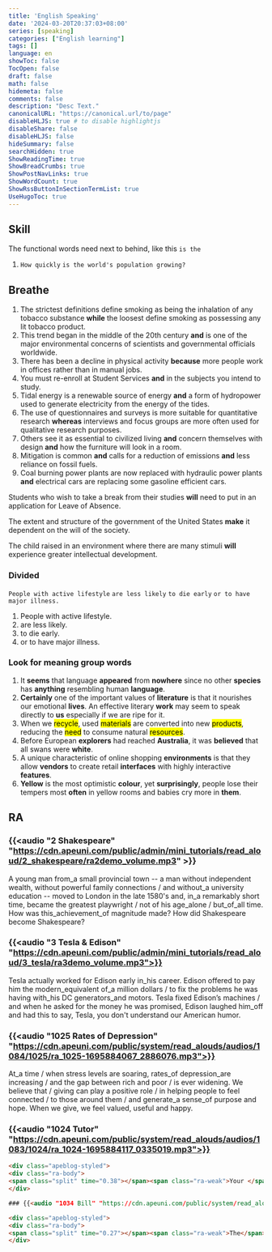 ```yaml
---
title: 'English Speaking'
date: '2024-03-20T20:37:03+08:00'
series: [speaking]
categories: ["English learning"]
tags: []
language: en
showToc: false
TocOpen: false
draft: false
math: false
hidemeta: false
comments: false
description: "Desc Text."
canonicalURL: "https://canonical.url/to/page"
disableHLJS: true # to disable highlightjs
disableShare: false
disableHLJS: false
hideSummary: false
searchHidden: true
ShowReadingTime: true
ShowBreadCrumbs: true
ShowPostNavLinks: true
ShowWordCount: true
ShowRssButtonInSectionTermList: true
UseHugoToc: true
---
```


## Skill

The functional words need next to behind, like this `is the`

1. `How quickly` `is the world's population growing?` 

## Breathe

1. The strictest definitions define smoking as being the inhalation of any tobacco substance **while** the loosest define smoking as possessing any lit tobacco product.
2. This trend began in the middle of the 20th century **and** is one of the major environmental concerns of scientists and governmental officials worldwide.
3. There has been a decline in physical activity **because** more people work in offices rather than in manual jobs.
4. You must re-enroll at Student Services **and** in the subjects you intend to study.
5. Tidal energy is a renewable source of energy **and** a form of hydropower
   used to generate electricity from the energy of the tides.
6. The use of questionnaires and surveys is more suitable for quantitative research **whereas** interviews and focus groups are more often used for qualitative research purposes.
7. Others see it as essential to civilized living **and** concern themselves with design **and** how the furniture will look in a room.
8. Mitigation is common **and** calls for a reduction of emissions **and** less reliance on fossil fuels.
9. Coal burning power plants are now replaced with hydraulic power plants **and** electrical cars are replacing some gasoline efficient cars.

Students who wish to take a break from their studies **will** need to put in an application for Leave of Absence.

The extent and structure of the government of the United States **make** it dependent on the will of the society.

The child raised in an environment where there are many stimuli **will** experience greater intellectual development.



### Divided 

`People with active lifestyle` `are less likely` `to die early`  `or to have major illness.`

1. People with active lifestyle.
2. are less likely.
3. to die early.
4. or to have major illness.

### Look for meaning group words

1. It **seems** that language **appeared** from **nowhere** since no other **species** has **anything** resembling human **language**.
2. **Certainly** one of the important values of **literature** is that it nourishes our emotional **lives**. An effective literary **work** may seem to speak directly to **us** especially if we are ripe for it.
3. When we <mark>recycle</mark>, used <mark>materials</mark> are converted into new <mark>products</mark>, reducing the <mark>need</mark> to consume natural <mark>resources</mark>.
4. Before European **explorers** had reached **Australia**, it was **believed** that all swans were **white**.
5. A unique characteristic of online shopping **environments** is that they allow **vendors** to create retail **interfaces** with highly interactive **features**.
6. **Yellow** is the most optimistic **colour**, yet **surprisingly**, people lose their tempers most **often** in yellow rooms and babies cry more in **them**.

## RA

### {{<audio "2 Shakespeare" "https://cdn.apeuni.com/public/admin/mini_tutorials/read_aloud/2_shakespeare/ra2demo_volume.mp3" >}}

<div class="apeblog-styled">
<div class="ra-body">
<span class="split" time="0.66"></span><span class="ra-weak">A</span> young man
fro<span class="ra-link">m_a</span> small provincial town --<span class="split" time="3.4"></span>
<span class="ra-weak">a</span> man without independen<span class="ra-loss">t</span>
wealth,<span class="split" time="5.552"></span> withou<span class="ra-loss">t</span>
powerful family conne<span class="ra-loss">c</span>tions<span class="split" time="7.738"></span>
<span class="ra-break">/</span> <span class="ra-weak">and</span> withou<span class="ra-link">t_a</span>
university education --<span class="split" time="10.242"></span> move<span class="ra-loss">d</span>
<span class="ra-weak">to</span> London <span class="ra-weak">in the</span> late
1580's <span class="ra-weak">and</span>,<span class="split" time="13.037"></span>
<span class="ra-link">in_a</span> remarkably shor<span class="ra-loss">t</span>
time,<span class="split" time="14.88"></span> became
<span class="ra-weak">the</span> greates<span class="ra-loss">t</span>
playwright<span class="split" time="16.68"></span>
<span class="ra-break">/</span> not <span class="ra-weak">of his</span> a<span class="ra-link">ge_a</span>lone<span class="split" time="18.1"></span>
<span class="ra-break">/</span> bu<span class="ra-link">t_of_all</span>
time.<span class="split" time="19.44"></span> How was thi<span class="ra-link">s_a</span>chievemen<span class="ra-link">t_of</span> ma<span class="ra-loss">g</span>nitu<span class="ra-loss">de</span> made?<span class="split" time="22.240"></span>
How di<span class="ra-loss">d</span> Shakespeare become Shakespeare?<span class="split" time="25.184"></span>
</div>
</div>


### {{<audio "3 Tesla & Edison" "https://cdn.apeuni.com/public/admin/mini_tutorials/read_aloud/3_tesla/ra3demo_volume.mp3">}}

<div class="apeblog-styled">
<div class="ra-body">
<span class="split" time="0.716"></span>Tesla a<span class="ra-loss">c</span>tually wor<span class="ra-loss">ked</span>
<span class="ra-weak">for</span> Edison early <span class="ra-weak">i</span><span class="ra-link">n_h</span><span class="ra-weak">is</span> career.<span class="split" time="4.66"></span>
Edison offer<span class="ra-loss">ed</span> <span class="ra-weak">to</span> pay
him <span class="ra-weak">the</span> moder<span class="ra-link">n_e</span>quivalent <span class="ra-weak">o</span><span class="ra-link">f_a</span> million dollars<span class="split" time="8.41"></span>
<span class="ra-break">/</span> <span class="ra-weak">to</span> fix
<span class="ra-weak">the</span> pro<span class="ra-loss">b</span>lems he
<span class="ra-weak">was</span> having <span class="ra-weak">wi</span><span class="ra-link">th_h</span><span class="ra-weak">is</span> DC
generator<span class="ra-link">s_a</span><span class="ra-weak">nd</span> motors.<span class="split" time="12.6"></span>
Tesla fi<span class="ra-loss">x</span>ed Edison’s machines<span class="split" time="14.93"></span>
<span class="ra-break">/</span> <span class="ra-weak">and</span> when he as<span class="ra-loss">ked</span>
<span class="ra-weak">for the</span> money he
<span class="ra-weak">was</span> promised,<span class="split" time="17.7"></span>
Edison laughed <span class="ra-weak">hi</span><span class="ra-link">m_o</span>ff
<span class="ra-weak">and</span> ha<span class="ra-loss">d</span> this
<span class="ra-weak">to</span> say,<span class="split" time="20.42"></span>
Tesla, you don't understand our American humor.<span class="split" time="23.75"></span>
</div>
</div>


### {{<audio "1025 Rates of Depression" "https://cdn.apeuni.com/public/system/read_alouds/audios/1084/1025/ra_1025-1695884067_2886076.mp3">}}

<div class="apeblog-styled">
<div class="ra-body">
<span class="split" time="0.40"></span>A<span class="ra-link">t_a </span><span class="ra-weak">time </span><span class="ra-break"> / </span><span class="split" time="1.28"></span><span class="ra-weak">when </span>stress levels <span class="ra-weak">are </span>soaring, <span class="split" time="3.24"></span>ra<span class="ra-link">tes_o</span><span class="ra-weak">f </span>depressio<span class="ra-link">n_are </span>increasing <span class="ra-break"> / </span><span class="split" time="5.47"></span><span class="ra-weak">and the </span>ga<span class="ra-loss">p </span><span class="ra-weak">between </span>rich <span class="ra-weak">and </span>poor <span class="ra-break"> / </span><span class="split" time="7.70"></span><span class="ra-weak">is </span>ever widening. <span class="split" time="9.03"></span>We believe <span class="ra-weak">that </span><span class="ra-break"> / </span><span class="split" time="11.06"></span>giving <span class="ra-weak">can </span>play <span class="ra-weak">a </span>positive role <span class="ra-break"> / </span><span class="split" time="13.34"></span><span class="ra-weak">in </span>helping people <span class="ra-weak">to </span>feel conne<span class="ra-loss">c</span>ted <span class="ra-break"> / </span><span class="split" time="15.55"></span><span class="ra-weak">to </span>those aroun<span class="ra-loss">d </span><span class="ra-weak">them </span><span class="ra-break"> / </span><span class="split" time="16.88"></span><span class="ra-weak">and </span>genera<span class="ra-link">te_a </span>sen<span class="ra-link">se_o</span><span class="ra-weak">f </span>purpose <span class="ra-weak">and </span>hope. <span class="split" time="19.47"></span>When we give, <span class="split" time="21.39"></span>we feel valued, <span class="split" time="22.81"></span>useful <span class="ra-weak">and </span>happy.<span class="split" time="24.28"></span></div>
</div>

### {{<audio "1024 Tutor" "https://cdn.apeuni.com/public/system/read_alouds/audios/1083/1024/ra_1024-1695884117_0335019.mp3">}}

```html
<div class="apeblog-styled">
<div class="ra-body">
<span class="split" time="0.38"></span><span class="ra-weak">Your </span>tutor helps <span class="ra-weak">you </span><span class="ra-break"> / </span><span class="split" time="1.76"></span>make <span class="ra-weak">the </span>mos<span class="ra-link">t_o</span><span class="ra-weak">f </span>your time <span class="ra-weak">at </span>university <span class="ra-break"> / </span><span class="split" time="4.36"></span><span class="ra-weak">by </span>giving <span class="ra-weak">you </span>guidance <span class="ra-weak">and </span>support <span class="ra-break"> / </span><span class="split" time="6.50"></span>along <span class="ra-weak">the </span>way. <span class="split" time="7.59"></span>All new students <span class="ra-break"> / </span><span class="split" time="9.85"></span><span class="ra-weak">are </span>allocate<span class="ra-link">d_a </span>personal tutor <span class="ra-break"> / </span><span class="split" time="11.94"></span>who wi<span class="ra-link">ll_en</span>courage you <span class="ra-break"> / </span><span class="split" time="13.30"></span><span class="ra-weak">to </span>ge<span class="ra-loss">t </span><span class="ra-weak">the </span>most ou<span class="ra-link">t_o</span><span class="ra-weak">f </span>your course, <span class="split" time="15.38"></span>dire<span class="ra-loss">c</span>t you <span class="ra-weak">to </span>other source<span class="ra-link">s_o</span><span class="ra-weak">f </span>support <span class="ra-break"> / </span><span class="split" time="18.03"></span><span class="ra-weak">and </span>help you achieve <span class="ra-weak">your </span>goals.<span class="split" time="19.98"></span></div>
</div>

### {{<audio "1034 Bill" "https://cdn.apeuni.com/public/system/read_alouds/audios/1093/1034/ra_1034-1694673920_7697816.mp3">}}

<div class="apeblog-styled">
<div class="ra-body">
<span class="split" time="0.27"></span><span class="ra-weak">The</span> bill calls<span class="ra-weak"> for </span><span class="ra-weak">the </span>establishment <span class="ra-break"> / </span><span class="split" time="2.63"></span><span class="ra-weak"> of</span><span class="ra-weak"> the</span> National Lan<span class="ra-loss">d</span>slide Hazards&nbsp;Redu<span class="ra-loss">c</span>tion Program <span class="ra-break"> / </span><span class="split" time="6.05"></span>within&nbsp;one&nbsp;year<span class="ra-weak"> of</span> becoming&nbsp;law.<span class="split" time="8.44"></span><span class="ra-weak"> The&nbsp;</span>program&nbsp;serves&nbsp;numerous fun<span class="ra-loss">c</span>tions,<span class="split" time="11.72"></span> including&nbsp;<span class="ra-weak">to</span> identify<span class="ra-break"> / </span><span class="split" time="13.50"></span><span class="ra-weak"> and</span> understand&nbsp;lan<span class="ra-loss">d</span>slide hazard<span class="ra-link">s_a</span><span class="ra-weak">nd</span> risks,<span class="split" time="16.61"></span> reduce&nbsp;losses<span class="ra-weak"> from</span> lan<span class="ra-loss">d</span>slides,<span class="split" time="18.97"></span> prote<span class="ra-loss">c</span>t communities <span class="ra-break"> / </span><span class="split" time="20.38"></span>a<span class="ra-loss">t</span> ris<span class="ra-link">k_o</span><span class="ra-weak">f</span>  lan<span class="ra-loss">d</span>slides  hazards,<span class="split" time="22.55"></span><span class="ra-weak"> a</span><span class="ra-link">nd_i</span>mprove communication <span class="ra-break"> / </span><span class="split" time="24.22"></span><span class="ra-weak">a</span><span class="ra-link">nd_e</span>mergency prepare<span class="ra-loss">d</span>ness.<span class="split" time="26.17"></span></div>
</div>
